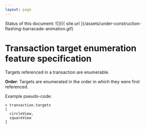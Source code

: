 ```yaml
---
layout: page
---
```


Status of this document:
![]({{ site.url }}/assets/under-construction-flashing-barracade-animation.gif)

# Transaction target enumeration feature specification

Targets referenced in a transaction are enumerable.

**Order**: Targets are enumerated in the order in which they were first referenced.

Example pseudo-code:

```
> transaction.targets
[
  circleView,
  squareView
]
```

